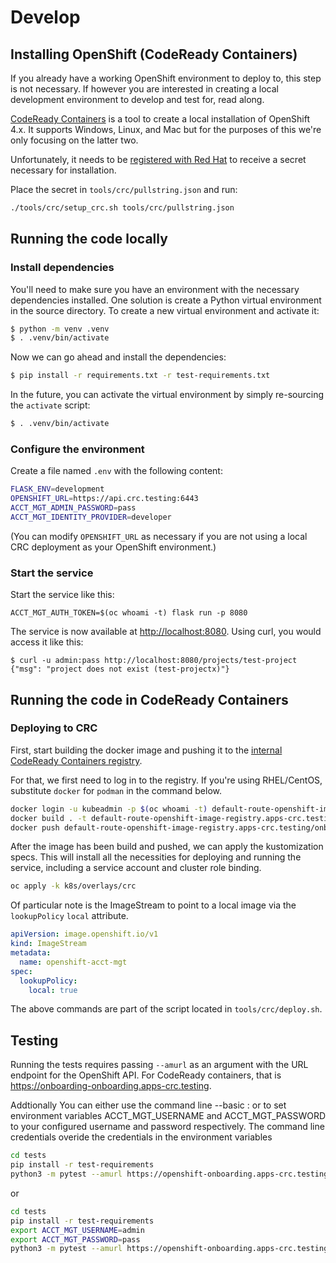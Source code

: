 # Develop

## Installing OpenShift (CodeReady Containers)

If you already have a working OpenShift environment to deploy to, this step
is not necessary. If however you are interested in creating a local
development environment to develop and test for, read along.

[CodeReady Containers](https://code-ready.github.io/crc/) is a tool to create
a local installation of OpenShift 4.x. It supports Windows, Linux, and Mac but
for the purposes of this we're only focusing on the latter two.

Unfortunately, it needs to be [registered with Red Hat](https://cloud.redhat.com/openshift/create/local)
to receive a secret necessary for installation.

Place the secret in `tools/crc/pullstring.json` and run:

```bash
./tools/crc/setup_crc.sh tools/crc/pullstring.json
```

## Running the code locally

### Install dependencies

You'll need to make sure you have an environment with the necessary
dependencies installed. One solution is create a Python virtual
environment in the source directory. To create a new virtual
environment and activate it:

```sh
$ python -m venv .venv
$ . .venv/bin/activate
```

Now we can go ahead and install the dependencies:

```sh
$ pip install -r requirements.txt -r test-requirements.txt
```

In the future, you can activate the virtual environment by simply
re-sourcing the `activate` script:

```sh
$ . .venv/bin/activate
```

### Configure the environment

Create a file named `.env` with the following content:

```sh
FLASK_ENV=development
OPENSHIFT_URL=https://api.crc.testing:6443
ACCT_MGT_ADMIN_PASSWORD=pass
ACCT_MGT_IDENTITY_PROVIDER=developer
```

(You can modify `OPENSHIFT_URL` as necessary if you are not using a
local CRC deployment as your OpenShift environment.)

### Start the service

Start the service like this:

```
ACCT_MGT_AUTH_TOKEN=$(oc whoami -t) flask run -p 8080
```

The service is now available at <http://localhost:8080>.  Using curl,
you would access it like this:

```
$ curl -u admin:pass http://localhost:8080/projects/test-project
{"msg": "project does not exist (test-projectx)"}
```

## Running the code in CodeReady Containers

### Deploying to CRC

First, start building the docker image and pushing it to the [internal
CodeReady Containers registry](
https://code-ready.github.io/crc/#accessing-the-internal-openshift-registry_gsg).

For that, we first need to log in to the registry. If you're using RHEL/CentOS,
substitute `docker` for `podman` in the command below.

```bash
docker login -u kubeadmin -p $(oc whoami -t) default-route-openshift-image-registry.apps-crc.testing
docker build . -t default-route-openshift-image-registry.apps-crc.testing/onboarding/openshift-acct-mgt:latest
docker push default-route-openshift-image-registry.apps-crc.testing/onboarding/openshift-acct-mgt:latest
```

After the image has been build and pushed, we can apply the kustomization specs.
This will install all the necessities for deploying and running the service,
including a service account and cluster role binding.

```bash
oc apply -k k8s/overlays/crc
```

Of particular note is the ImageStream to point to a local image via the
`lookupPolicy` `local` attribute.

```yaml
apiVersion: image.openshift.io/v1
kind: ImageStream
metadata:
  name: openshift-acct-mgt
spec:
  lookupPolicy:
    local: true
```

The above commands are part of the script located in `tools/crc/deploy.sh`.

## Testing

Running the tests requires passing `--amurl` as an argument with the URL endpoint
for the OpenShift API. For CodeReady containers, that is
<https://onboarding-onboarding.apps-crc.testing>.

Addtionally You can either use the command line --basic <user>:<pass>
or to set environment variables ACCT_MGT_USERNAME and
ACCT_MGT_PASSWORD to your configured username and password
respectively.  The command line credentials overide the credentials in
the environment variables

```bash
cd tests
pip install -r test-requirements
python3 -m pytest --amurl https://openshift-onboarding.apps-crc.testing --basic user:pass
```

or 

```bash
cd tests
pip install -r test-requirements
export ACCT_MGT_USERNAME=admin
export ACCT_MGT_PASSWORD=pass
python3 -m pytest --amurl https://openshift-onboarding.apps-crc.testing
```
